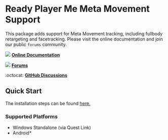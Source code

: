 # Ready Player Me Meta Movement Support

This package adds support for Meta Movement tracking, including fullbody retargeting and facetracking.
Please visit the online documentation and join our public `forums` community.

![](https://i.imgur.com/zGamwPM.png) **[Online Documentation]( https://docs.readyplayer.me/ready-player-me/integration-guides/unity )**

![](https://github.com/readyplayerme/rpm-unity-sdk-webview/assets/25016626/130b50db-d6af-4277-9da3-03172bc085eb) **[Forums](https://forum.readyplayer.me/)**

:octocat: **[GitHub Discussions]( https://github.com/readyplayerme/rpm-unity-sdk-core/discussions )**

## Quick Start
The installation steps can be found [here.](QuickStart.md)

### Supported Platforms
- Windows Standalone (via Quest Link)
- Android*
